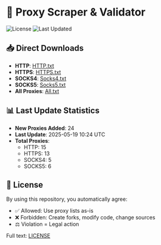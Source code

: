 # 🔄 Proxy Scraper & Validator 

![License](https://img.shields.io/badge/License-Custom-red?style=flat-square)
![Last Updated](https://img.shields.io/github/last-commit/SublimateTheBerry/FreeProxiesListSTB.svg)

## 📥 Direct Downloads
- **HTTP**: [HTTP.txt](https://raw.githubusercontent.com/SublimateTheBerry/FreeProxiesListSTB/main/HTTP.txt)
- **HTTPS**: [HTTPS.txt](https://raw.githubusercontent.com/SublimateTheBerry/FreeProxiesListSTB/main/HTTPS.txt)
- **SOCKS4**: [Socks4.txt](https://raw.githubusercontent.com/SublimateTheBerry/FreeProxiesListSTB/main/Socks4.txt)
- **SOCKS5**: [Socks5.txt](https://raw.githubusercontent.com/SublimateTheBerry/FreeProxiesListSTB/main/Socks5.txt)
- **All Proxies**: [All.txt](https://raw.githubusercontent.com/SublimateTheBerry/FreeProxiesListSTB/main/All.txt)

## 📊 Last Update Statistics
- **New Proxies Added**: 24
- **Last Update**: 2025-05-19 10:24 UTC
- **Total Proxies**:
  - HTTP: 15
  - HTTPS: 13
  - SOCKS4: 5
  - SOCKS5: 6

## 📜 License 
By using this repository, you automatically agree:
- ✅ Allowed: Use proxy lists as-is
- ❌ Forbidden: Create forks, modify code, change sources
- ⚖️ Violation = Legal action

Full text: [LICENSE](LICENSE.md)
